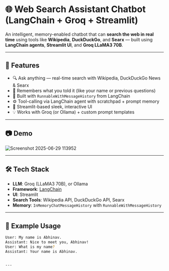 # 🌐 Web Search Assistant Chatbot (LangChain + Groq + Streamlit)

An intelligent, memory-enabled chatbot that can **search the web in real time** using tools like **Wikipedia**, **DuckDuckGo**, and **Searx** — built using **LangChain agents**, **Streamlit UI**, and **Groq LLaMA3 70B**.

---

## 🚀 Features

- 🔍 Ask anything — real-time search with Wikipedia, DuckDuckGo News & Searx
- 🧠 Remembers what you told it (like your name or previous questions)
- 🧠 Built with `RunnableWithMessageHistory` from LangChain
- ⚙️ Tool-calling via LangChain agent with scratchpad + prompt memory
- 🎨 Streamlit-based sleek, interactive UI
- 💡 Works with Groq (or Ollama) + custom prompt templates

---

## 📷 Demo

![Screenshot 2025-06-29 113952](https://github.com/user-attachments/assets/358a97ed-91fa-415a-b673-fbb78ecfd33c)


---

## 🛠 Tech Stack

- **LLM**: Groq (LLaMA3 70B), or Ollama
- **Framework**: [LangChain](https://www.langchain.com/)
- **UI**: Streamlit
- **Search Tools**: Wikipedia API, DuckDuckGo API, Searx
- **Memory**: `InMemoryChatMessageHistory` with `RunnableWithMessageHistory`

---

## 🧪 Example Usage

```bash
User: My name is Abhinav.
Assistant: Nice to meet you, Abhinav!
User: What is my name?
Assistant: Your name is Abhinav.


---

